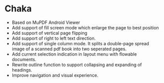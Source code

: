# Chaka
- Based on MuPDF Android Viewer
- Add support of fill screen mode which enlarge the page to best position
- Add support of vertical page flipping
- Add support of right to left text direction.
- Add support of single column mode. It splits a double-page spread image of a scanned pdf book into two seperated pages.
- Add current selection indication in layout menu with flowable documents.
- Rewrite outline function to support collapsing and expanding of headings.
- Improve navigation and visual experience.
